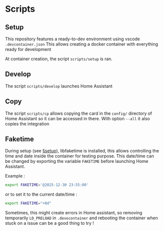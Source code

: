 # Scripts

## Setup

This repository features a ready-to-dev environment using vscode `.devcontainer.json`
This allows creating a docker container with everything ready for development

At container creation, the script `scripts/setup` is ran.

## Develop

The script `scripts/develop` launches Home Assistant

## Copy

The script `scripts/cp` allows copying the card in the `config/` directory of Home Assistant
so it can be accessed in there. With option `--all` it also copies the
integration

## Faketime

During setup (see [§setup](#setup)), libfaketime is installed, this allows controlling the time and
date inside the container for testing purpose. This date/time can be changed
by exporting the variable `FAKETIME` before launching Home Assistant.

Example :

```sh
export FAKETIME='@2025-12-30 23:55:00'
```

or to set it to the current date/time :
```sh
export FAKETIME="+0d"
```

Sometimes, this might create errors in Home assistant, so removing
temporarily `LD_PRELOAD` in `.devocontainer` and rebooting the container
when stuck on a issue can be a good thing to try !